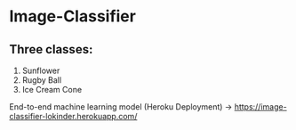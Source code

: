 # Image-Classifier
## Three classes: 
1) Sunflower
2) Rugby Ball
3) Ice Cream Cone

End-to-end machine learning model (Heroku Deployment) -> https://image-classifier-lokinder.herokuapp.com/
